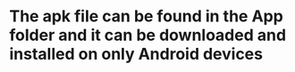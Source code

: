 # The apk file can be found in the App folder and it can be downloaded and installed on only Android devices
